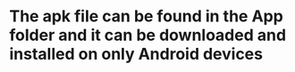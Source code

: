 # The apk file can be found in the App folder and it can be downloaded and installed on only Android devices
